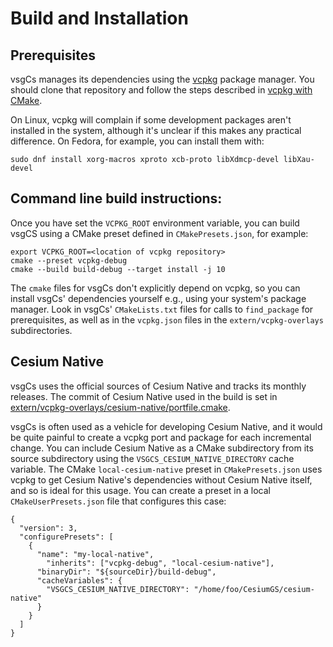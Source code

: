 # Build and Installation

## Prerequisites

vsgCs manages its dependencies using the
[vcpkg](https://github.com/microsoft/vcpkg) package manager. You
should clone that repository and follow the steps described in [vcpkg
with CMake](https://learn.microsoft.com/en-us/vcpkg/get_started/get-started?pivots=shell-bash).

On Linux, vcpkg will complain if some development packages aren't
installed in the system, although it's unclear if this makes any
practical difference. On Fedora, for example, you can install
them with:
```
sudo dnf install xorg-macros xproto xcb-proto libXdmcp-devel libXau-devel
```

## Command line build instructions:

Once you have set the `VCPKG_ROOT` environment variable, you can build
vsgCS using a CMake preset defined in `CMakePresets.json`, for example:

```
export VCPKG_ROOT=<location of vcpkg repository>
cmake --preset vcpkg-debug
cmake --build build-debug --target install -j 10
```

The `cmake` files for vsgCs don't explicitly depend on vcpkg, so you
can install vsgCs' dependencies yourself e.g., using your system's
package manager. Look in vsgCs' `CMakeLists.txt` files for calls to
`find_package` for prerequisites, as well as in the `vcpkg.json` files
in the `extern/vcpkg-overlays` subdirectories.

## Cesium Native

vsgCs uses the official sources of Cesium Native and tracks its
monthly releases. The commit of Cesium Native used in the build is set
in [extern/vcpkg-overlays/cesium-native/portfile.cmake](extern/vcpkg-overlays/cesium-native/portfile.cmake).

vsgCs is often used as a vehicle for developing Cesium Native, and it
would be quite painful to create a vcpkg port and package for each
incremental change. You can include Cesium Native as a CMake
subdirectory from its source subdirectory using the
`VSGCS_CESIUM_NATIVE_DIRECTORY` cache variable. The CMake
`local-cesium-native` preset in `CMakePresets.json` uses vcpkg to get
Cesium Native's dependencies without Cesium Native itself, and so is
ideal for this usage. You can create a preset in a local
`CMakeUserPresets.json` file that configures this case:
```
{
  "version": 3,
  "configurePresets": [
    {
      "name": "my-local-native",
        "inherits": ["vcpkg-debug", "local-cesium-native"],
      "binaryDir": "${sourceDir}/build-debug",
      "cacheVariables": {
        "VSGCS_CESIUM_NATIVE_DIRECTORY": "/home/foo/CesiumGS/cesium-native"
      }
    }
  ]
}
```
